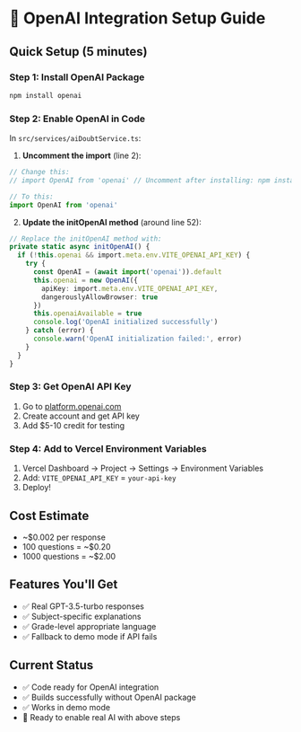 # 🤖 OpenAI Integration Setup Guide

## Quick Setup (5 minutes)

### Step 1: Install OpenAI Package
```bash
npm install openai
```

### Step 2: Enable OpenAI in Code
In `src/services/aiDoubtService.ts`:

1. **Uncomment the import** (line 2):
```typescript
// Change this:
// import OpenAI from 'openai' // Uncomment after installing: npm install openai

// To this:
import OpenAI from 'openai'
```

2. **Update the initOpenAI method** (around line 52):
```typescript
// Replace the initOpenAI method with:
private static async initOpenAI() {
  if (!this.openai && import.meta.env.VITE_OPENAI_API_KEY) {
    try {
      const OpenAI = (await import('openai')).default
      this.openai = new OpenAI({
        apiKey: import.meta.env.VITE_OPENAI_API_KEY,
        dangerouslyAllowBrowser: true
      })
      this.openaiAvailable = true
      console.log('OpenAI initialized successfully')
    } catch (error) {
      console.warn('OpenAI initialization failed:', error)
    }
  }
}
```

### Step 3: Get OpenAI API Key
1. Go to [platform.openai.com](https://platform.openai.com)
2. Create account and get API key
3. Add $5-10 credit for testing

### Step 4: Add to Vercel Environment Variables
1. Vercel Dashboard → Project → Settings → Environment Variables
2. Add: `VITE_OPENAI_API_KEY` = `your-api-key`
3. Deploy!

## Cost Estimate
- ~$0.002 per response
- 100 questions = ~$0.20
- 1000 questions = ~$2.00

## Features You'll Get
- ✅ Real GPT-3.5-turbo responses
- ✅ Subject-specific explanations
- ✅ Grade-level appropriate language
- ✅ Fallback to demo mode if API fails

## Current Status
- ✅ Code ready for OpenAI integration
- ✅ Builds successfully without OpenAI package
- ✅ Works in demo mode
- 🔄 Ready to enable real AI with above steps
